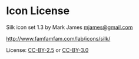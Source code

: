 # Icon License

Silk icon set 1.3 by Mark James <mjames@gmail.com>

http://www.famfamfam.com/lab/icons/silk/

License: [CC-BY-2.5](https://creativecommons.org/licenses/by/2.5/)
or [CC-BY-3.0](https://creativecommons.org/licenses/by/3.0/)
